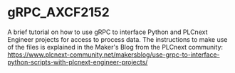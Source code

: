 # gRPC_AXCF2152
A brief tutorial on how to use gRPC to interface Python and PLCnext Engineer projects for access to process data.
The instructions to make use of the files is explained in the Maker's Blog from the PLCnext community: https://www.plcnext-community.net/makersblog/use-grpc-to-interface-python-scripts-with-plcnext-engineer-projects/
